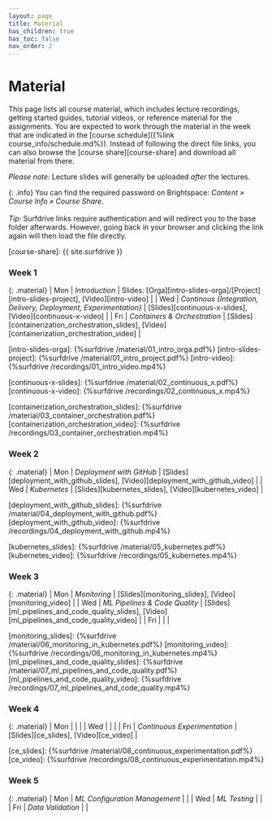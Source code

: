 ```yaml
---
layout: page
title: Material
has_children: true
has_toc: false
nav_order: 2
---
```


# Material

This page lists all course material, which includes lecture recordings, getting started guides, tutorial videos, or reference material for the assignments.
You are expected to work through the material in the week that are indicated in the [course schedule]({%link course_info/schedule.md%}).
Instead of following the direct file links, you can also browse the [course share][course-share] and download all material from there.

*Please note:* Lecture slides will generally be uploaded *after* the lectures.

{: .info}
You can find the required password on Brightspace: *Content » Course Info » Course Share*. <br/><br/>
*Tip:* Surfdrive links require authentication and will redirect you to the base folder afterwards.
However, going back in your browser and clicking the link again will then load the file directly.


[course-share]: {{ site.surfdrive }}


### Week 1

{: .material}
| Mon | *Introduction* | Slides: [Orga][intro-slides-orga]/[Project][intro-slides-project], [Video][intro-video] |
| Wed | *Continous {Integration, Delivery, Deployment, Experimentation}* | [Slides][continuous-x-slides], [Video][continuous-x-video] |
| Fri | *Containers & Orchestration* | [Slides][containerization_orchestration_slides], [Video][containerization_orchestration_video] |

[intro-slides-orga]: {%surfdrive /material/01_intro_orga.pdf%}
[intro-slides-project]: {%surfdrive /material/01_intro_project.pdf%}
[intro-video]: {%surfdrive /recordings/01_intro_video.mp4%}

[continuous-x-slides]: {%surfdrive /material/02_continuous_x.pdf%}
[continuous-x-video]: {%surfdrive /recordings/02_continuous_x.mp4%}

[containerization_orchestration_slides]: {%surfdrive /material/03_container_orchestration.pdf%}
[containerization_orchestration_video]: {%surfdrive /recordings/03_container_orchestration.mp4%}

### Week 2

{: .material}
| Mon | *Deployment with GitHub* | [Slides][deployment_with_github_slides], [Video][deployment_with_github_video] |
| Wed | *Kubernetes* | [Slides][kubernetes_slides], [Video][kubernetes_video] |

[deployment_with_github_slides]: {%surfdrive /material/04_deployment_with_github.pdf%}
[deployment_with_github_video]: {%surfdrive /recordings/04_deployment_with_github.mp4%}

[kubernetes_slides]: {%surfdrive /material/05_kubernetes.pdf%}
[kubernetes_video]: {%surfdrive /recordings/05_kubernetes.mp4%}

### Week 3

{: .material}
| Mon | *Monitoring* | [Slides][monitoring_slides], [Video][monitoring_video] |
| Wed | *ML Pipelines & Code Quality* | [Slides][ml_pipelines_and_code_quality_slides], [Video][ml_pipelines_and_code_quality_video] |
| Fri |  | |

[monitoring_slides]: {%surfdrive /material/06_monitoring_in_kubernetes.pdf%}
[monitoring_video]: {%surfdrive /recordings/06_monitoring_in_kubernetes.mp4%}
[ml_pipelines_and_code_quality_slides]: {%surfdrive /material/07_ml_pipelines_and_code_quality.pdf%}
[ml_pipelines_and_code_quality_video]: {%surfdrive /recordings/07_ml_pipelines_and_code_quality.mp4%}

### Week 4

{: .material}
| Mon |  |  |
| Wed |  |  |
| Fri | *Continuous Experimentation* | [Slides][ce_slides], [Video][ce_video] |

[ce_slides]: {%surfdrive /material/08_continuous_experimentation.pdf%}
[ce_video]: {%surfdrive /recordings/08_continuous_experimentation.mp4%}


### Week 5

{: .material}
| Mon | *ML Configuration Management* |  |
| Wed | *ML Testing* |  |
| Fri | *Data Validation* |  |
